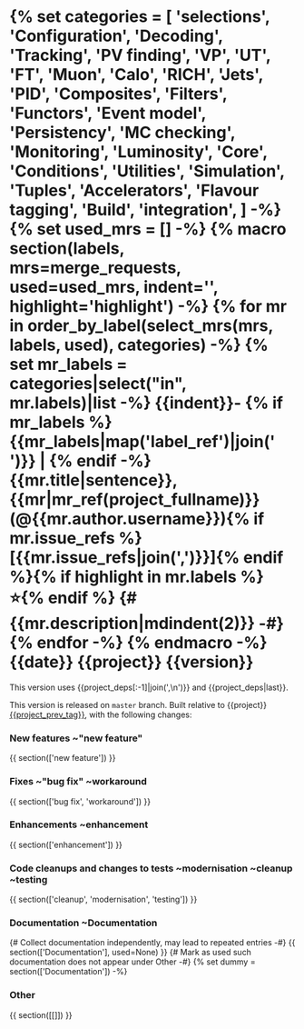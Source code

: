 {% set categories = [
    'selections', 'Configuration',
    'Decoding', 'Tracking', 'PV finding', 'VP', 'UT', 'FT', 'Muon', 'Calo', 'RICH', 'Jets',
    'PID', 'Composites', 'Filters', 'Functors',
    'Event model', 'Persistency',
    'MC checking', 'Monitoring', 'Luminosity',
    'Core', 'Conditions', 'Utilities',
    'Simulation',  'Tuples', 'Accelerators',
    'Flavour tagging',
    'Build', 'integration',
    ] -%}
{% set used_mrs = [] -%}
{% macro section(labels, mrs=merge_requests, used=used_mrs, indent='', highlight='highlight') -%}
{% for mr in order_by_label(select_mrs(mrs, labels, used), categories) -%}
  {% set mr_labels = categories|select("in", mr.labels)|list -%}
{{indent}}- {% if mr_labels %}{{mr_labels|map('label_ref')|join(' ')}} | {% endif -%}
    {{mr.title|sentence}}, {{mr|mr_ref(project_fullname)}} (@{{mr.author.username}}){% if mr.issue_refs %} [{{mr.issue_refs|join(',')}}]{% endif %}{% if highlight in mr.labels %} :star:{% endif %}
{# {{mr.description|mdindent(2)}} -#}
{% endfor -%}
{% endmacro -%}
{{date}} {{project}} {{version}}
===

This version uses
{{project_deps[:-1]|join(',\n')}} and
{{project_deps|last}}.

This version is released on `master` branch.
Built relative to {{project}} [{{project_prev_tag}}](/../../tags/{{project_prev_tag}}), with the following changes:

### New features ~"new feature"

{{ section(['new feature']) }}

### Fixes ~"bug fix" ~workaround

{{ section(['bug fix', 'workaround']) }}

### Enhancements ~enhancement

{{ section(['enhancement']) }}

### Code cleanups and changes to tests ~modernisation ~cleanup ~testing

{{ section(['cleanup', 'modernisation', 'testing']) }}

### Documentation ~Documentation

{# Collect documentation independently, may lead to repeated entries -#}
{{ section(['Documentation'], used=None) }}
{# Mark as used such documentation does not appear under Other -#}
{% set dummy = section(['Documentation']) -%}

### Other

{{ section([[]]) }}
